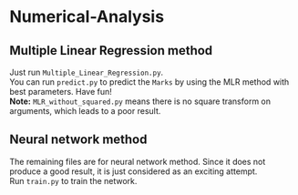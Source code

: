 # Numerical-Analysis
## Multiple Linear Regression method
Just run `Multiple_Linear_Regression.py`.  
You can run `predict.py` to predict the `Marks` by using the MLR method with best parameters. Have fun!  
__Note:__ `MLR_without_squared.py` means there is no square transform on arguments, which leads to a poor result.  
## Neural network method
The remaining files are for neural network method. Since it does not produce a good result, it is just considered as an exciting attempt.  
Run `train.py` to train the network.  
